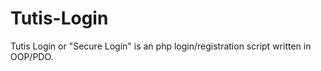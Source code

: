 Tutis-Login
===========

Tutis Login or "Secure Login" is an php login/registration script written in OOP/PDO.